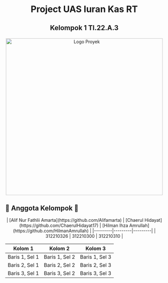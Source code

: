 # <p align="center"> Project UAS Iuran Kas RT </p>
## <p align="center"> Kelompok 1 TI.22.A.3 </p>
<p align="center">
  <img src="media/logo.png" alt="Logo Proyek" width="500">
</p>

## 🚀 Anggota Kelompok 🚀 </br>
<p align="center">| [Alif Nur Fathlii Amarta](https://github.com/Alifamarta) | [Chaerul Hidayat](https://github.com/ChaerulHidayat17) | [Hilman Ihza Amrullah](https://github.com/HilmanAmrullah) | 
|---------|---------|---------| 
| 312210326 | 312210300 | 312210310 | </p>
<p align="center">
  <table>
    <thead>
      <tr>
        <th>Kolom 1</th>
        <th>Kolom 2</th>
        <th>Kolom 3</th>
      </tr>
    </thead>
    <tbody>
      <tr>
        <td>Baris 1, Sel 1</td>
        <td>Baris 1, Sel 2</td>
        <td>Baris 1, Sel 3</td>
      </tr>
      <tr>
        <td>Baris 2, Sel 1</td>
        <td>Baris 2, Sel 2</td>
        <td>Baris 2, Sel 3</td>
      </tr>
      <tr>
        <td>Baris 3, Sel 1</td>
        <td>Baris 3, Sel 2</td>
        <td>Baris 3, Sel 3</td>
      </tr>
    </tbody>
  </table>
</p>
